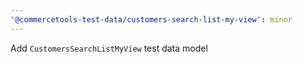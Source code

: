 ```yaml
---
'@commercetools-test-data/customers-search-list-my-view': minor
---
```


Add `CustomersSearchListMyView` test data model
